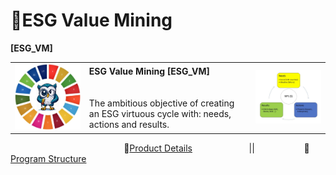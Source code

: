 # 🚧ESG Value Mining
<b>[ESG_VM]</b>
<table>
  <tr>
    <td><img src="Img/OWL_0.jpg" alt="ESG" width="300"/></td>
    <td>
      <b>ESG Value Mining [ESG_VM]</b><br><br><br>
      The ambitious objective of creating an ESG virtuous cycle with: needs, actions and results.
    </td>
    <td><img src="https://github.com/Avalcorp/ESG_VM/blob/gh-pages/docs/Img/Virtuous%20Cycle.png" alt="Virtuous Cycle" width="300"/></td>
  </tr>
</table>

&nbsp;&nbsp;&nbsp;&nbsp;&nbsp;&nbsp;&nbsp;&nbsp;&nbsp;&nbsp;&nbsp;&nbsp;&nbsp;&nbsp;&nbsp;&nbsp;&nbsp;&nbsp;&nbsp;&nbsp;&nbsp;&nbsp;&nbsp;&nbsp;&nbsp;&nbsp;&nbsp;&nbsp;&nbsp;&nbsp;&nbsp;&nbsp;&nbsp;&nbsp;&nbsp;&nbsp;&nbsp;&nbsp;&nbsp;&nbsp;&nbsp;&nbsp;&nbsp;&nbsp;&nbsp;&nbsp;🏁[Product Details](https://github.com/Avalcorp/ESG_VM/blob/gh-pages/docs/README_Product.md)&nbsp;&nbsp;&nbsp;&nbsp;&nbsp;&nbsp;&nbsp;&nbsp;&nbsp;&nbsp;&nbsp;&nbsp;&nbsp;&nbsp;&nbsp;&nbsp;&nbsp;&nbsp;&nbsp;&nbsp;&nbsp;&nbsp;
||&nbsp;&nbsp;&nbsp;&nbsp;&nbsp;&nbsp;&nbsp;&nbsp;&nbsp;&nbsp;&nbsp;&nbsp;&nbsp;&nbsp;&nbsp;&nbsp;&nbsp;&nbsp;&nbsp;&nbsp;🌳[Program Structure](https://github.com/Avalcorp/ESG_VM/blob/gh-pages/docs/README_Program.md)<br><br>
